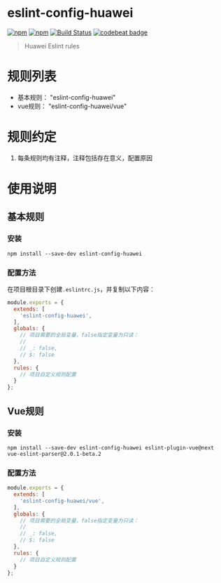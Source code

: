 # eslint-config-huawei
[![npm](https://img.shields.io/npm/v/eslint-config-huawei.svg)](https://www.npmjs.com/package/eslint-config-huawei)
[![npm](https://img.shields.io/npm/dt/eslint-config-huawei.svg)](https://www.npmjs.com/package/eslint-config-huawei)
[![Build Status](https://travis-ci.org/sept08/eslint-config-huawei.svg?branch=master)](https://travis-ci.org/sept08/eslint-config-huawei)
[![codebeat badge](https://codebeat.co/badges/eb2806d1-5060-418a-b532-12f4a029646f)](https://codebeat.co/projects/github-com-sept08-eslint-config-huawei-master)

> Huawei Eslint rules

# 规则列表
*   基本规则：  "eslint-config-huawei"
*   vue规则：   "eslint-config-huawei/vue"

# 规则约定
1.  每条规则均有注释，注释包括存在意义，配置原因

# 使用说明
## 基本规则
### 安装
``` shell
npm install --save-dev eslint-config-huawei
```
### 配置方法
在项目根目录下创建`.eslintrc.js`，并复制以下内容：
``` javascript
module.exports = {
  extends: [
    'eslint-config-huawei',
  ],
  globals: {
    // 项目需要的全局变量，false指定变量为只读：
    //
    // _: false,
    // $: false
  },
  rules: {
    // 项目自定义规则配置
  }
};
```


## Vue规则
### 安装
``` shell
npm install --save-dev eslint-config-huawei eslint-plugin-vue@next vue-eslint-parser@2.0.1-beta.2
```
### 配置方法
``` javascript
module.exports = {
  extends: [
    'eslint-config-huawei/vue',
  ],
  globals: {
    // 项目需要的全局变量，false指定变量为只读：
    //
    // _: false,
    // $: false
  },
  rules: {
    // 项目自定义规则配置
  }
};
```
